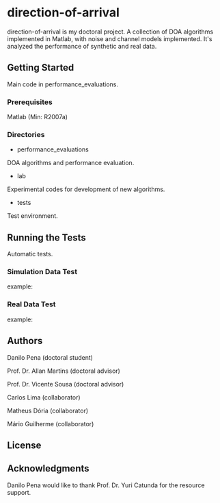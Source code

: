 # direction-of-arrival
direction-of-arrival is my doctoral project. A collection of DOA algorithms implemented in Matlab, with noise and channel models implemented. It's analyzed the performance of synthetic and real data.

## Getting Started
Main code in performance_evaluations.

### Prerequisites
Matlab (Min: R2007a)

### Directories
- performance_evaluations

DOA algorithms and performance evaluation.

- lab

Experimental codes for development of new algorithms.

- tests

Test environment.

## Running the Tests
Automatic tests.

### Simulation Data Test
example:

### Real Data Test
example:

## Authors

Danilo Pena (doctoral student)

Prof. Dr. Allan Martins (doctoral advisor)

Prof. Dr. Vicente Sousa (doctoral advisor)

Carlos Lima (collaborator)

Matheus Dória (collaborator)

Mário Guilherme (collaborator)

## License

## Acknowledgments

Danilo Pena would like to thank Prof. Dr. Yuri Catunda for the resource support.
